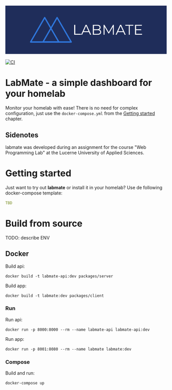 ![logo](doc/img/logo-banner.png)

[![CI](https://github.com/francWhite/labmate/actions/workflows/ci.yml/badge.svg)](https://github.com/francWhite/labmate/actions/workflows/ci.yml)

# LabMate - a simple dashboard for your homelab

Monitor your homelab with ease! There is no need for complex configuration, just use the `docker-compose.yml` from
the [Getting started](#getting-started) chapter.


## Sidenotes
labmate was developed during an assignment for the course "Web Programming Lab" at the Lucerne University of Applied
Sciences.

# Getting started

Just want to try out **labmate** or install it in your homelab? Use de following docker-compose template:

```yaml
TBD
```

# Build from source

TODO: describe ENV

## Docker

Build api:

```shell
docker build -t labmate-api:dev packages/server
```

Build app:

```shell
docker build -t labmate:dev packages/client
```

### Run

Run api:

```shell
docker run -p 8000:8000 --rm --name labmate-api labmate-api:dev
```

Run app:

```shell
docker run -p 8001:8080 --rm --name labmate labmate:dev
```

### Compose

Build and run:

```shell
docker-compose up
```